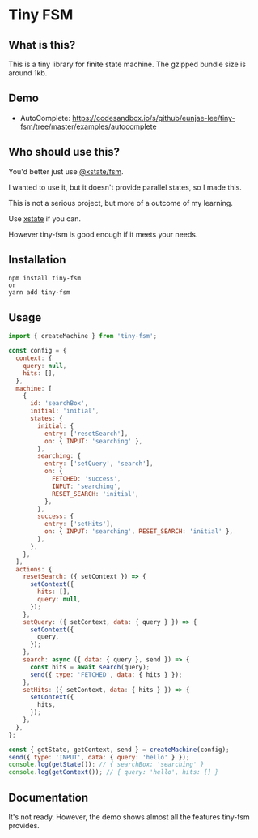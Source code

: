 # Tiny FSM

## What is this?

This is a tiny library for finite state machine. The gzipped bundle size is around 1kb.

## Demo

- AutoComplete: https://codesandbox.io/s/github/eunjae-lee/tiny-fsm/tree/master/examples/autocomplete

## Who should use this?

You'd better just use [@xstate/fsm](https://xstate.js.org/docs/packages/xstate-fsm/).

I wanted to use it, but it doesn't provide parallel states, so I made this.

This is not a serious project, but more of a outcome of my learning.

Use [xstate](https://xstate.js.org/docs/) if you can.

However tiny-fsm is good enough if it meets your needs.

## Installation

```
npm install tiny-fsm
or
yarn add tiny-fsm
```

## Usage

```js
import { createMachine } from 'tiny-fsm';

const config = {
  context: {
    query: null,
    hits: [],
  },
  machine: [
    {
      id: 'searchBox',
      initial: 'initial',
      states: {
        initial: {
          entry: ['resetSearch'],
          on: { INPUT: 'searching' },
        },
        searching: {
          entry: ['setQuery', 'search'],
          on: {
            FETCHED: 'success',
            INPUT: 'searching',
            RESET_SEARCH: 'initial',
          },
        },
        success: {
          entry: ['setHits'],
          on: { INPUT: 'searching', RESET_SEARCH: 'initial' },
        },
      },
    },
  ],
  actions: {
    resetSearch: ({ setContext }) => {
      setContext({
        hits: [],
        query: null,
      });
    },
    setQuery: ({ setContext, data: { query } }) => {
      setContext({
        query,
      });
    },
    search: async ({ data: { query }, send }) => {
      const hits = await search(query);
      send({ type: 'FETCHED', data: { hits } });
    },
    setHits: ({ setContext, data: { hits } }) => {
      setContext({
        hits,
      });
    },
  },
};

const { getState, getContext, send } = createMachine(config);
send({ type: 'INPUT', data: { query: 'hello' } });
console.log(getState()); // { searchBox: 'searching' }
console.log(getContext()); // { query: 'hello', hits: [] }
```

## Documentation

It's not ready. However, the demo shows almost all the features tiny-fsm provides.

